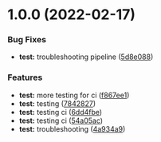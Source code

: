 # 1.0.0 (2022-02-17)


### Bug Fixes

* **test:** troubleshooting pipeline ([5d8e088](https://github.com/mdhnpm/cube-loading-spinner/commit/5d8e08863bfe1d6444915905c81fa2a44c325861))


### Features

* **test:** more testing for ci ([f867ee1](https://github.com/mdhnpm/cube-loading-spinner/commit/f867ee160621eb32bbb6b733574938467afc8782))
* **test:** testing ([7842827](https://github.com/mdhnpm/cube-loading-spinner/commit/7842827b48c88e5dbb355ebddf4cd666fffaa508))
* **test:** testing ci ([6dd4fbe](https://github.com/mdhnpm/cube-loading-spinner/commit/6dd4fbea3eb1614f5a1538e559d3f9c090ce8113))
* **test:** testing ci ([54a05ac](https://github.com/mdhnpm/cube-loading-spinner/commit/54a05ac8f6a9cffe047abe3a1460b376637c0e95))
* **test:** troubleshooting ([4a934a9](https://github.com/mdhnpm/cube-loading-spinner/commit/4a934a9ed7efe045b34211932a8ec76425049b08))
